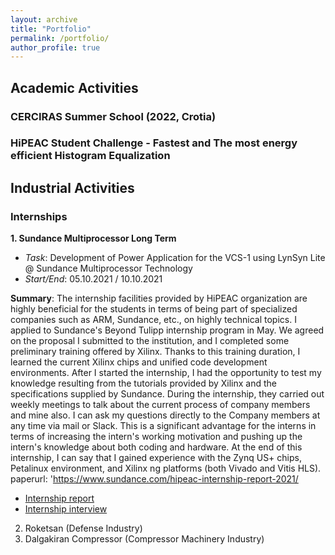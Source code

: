 ```yaml
---
layout: archive
title: "Portfolio"
permalink: /portfolio/
author_profile: true
---
```

## Academic Activities 
### CERCIRAS Summer School (2022, Crotia) 
### HiPEAC Student Challenge - Fastest and The most energy efficient Histogram Equalization 

## Industrial Activities
### Internships
**1. Sundance Multiprocessor Long Term**
- _Task_: Development of Power Application for the VCS-1 using LynSyn Lite @ Sundance Multiprocessor Technology
- _Start/End_: 05.10.2021 / 10.10.2021  

**Summary**: The internship facilities provided by HiPEAC organization are highly beneficial for the students in terms of being part of specialized companies such as ARM, Sundance, etc., on highly technical topics. I applied to Sundance's Beyond Tulipp internship program in May. We agreed on the proposal I submitted to the institution, and I completed some preliminary training offered by Xilinx. Thanks to this training duration, I learned the current Xilinx chips and unified code development environments. After I started the internship, I had the opportunity to test my knowledge resulting from the tutorials provided by Xilinx and the specifications supplied by Sundance. During the internship, they carried out weekly meetings to talk about the current process of company members and mine also. I can ask my questions directly to the Company members at any time via mail or Slack. This is a significant advantage for the interns in terms of increasing the intern's working motivation and pushing up the intern's knowledge about both coding and hardware. At the end of this internship, I can say that I gained experience with the Zynq US+ chips, Petalinux environment, and Xilinx ng platforms (both Vivado and Vitis HLS).
paperurl: 'https://www.sundance.com/hipeac-internship-report-2021/
- [Internship report](https://www.sundance.com/hipeac-internship-report-2021/)
- [Internship interview](https://www.hipeac.net/news/6978/internship-interview-burak-topcu-on-deepening-his-xilinx-knowledge-at-sundance/)




2. Roketsan (Defense Industry)
3. Dalgakiran Compressor (Compressor Machinery Industry) 
